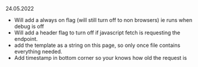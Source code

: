
24.05.2022

- Will add a always on flag (will still turn off to non browsers) ie runs when debug is off
- Will add a header flag to turn off if javascript fetch is requesting the endpoint.
- add the template as a string on this page, so only once file contains everything needed.
- Add timestamp in bottom corner so your knows how old the request is